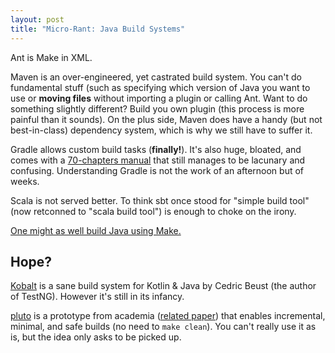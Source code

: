 ```yaml
---
layout: post
title: "Micro-Rant: Java Build Systems"
---
```


Ant is Make in XML.

Maven is an over-engineered, yet castrated build system. You can't do
fundamental stuff (such as specifying which version of Java you want to use or
**moving files** without importing a plugin or calling Ant. Want to do something
slightly different? Build you own plugin (this process is more painful than it
sounds). On the plus side, Maven does have a handy (but not best-in-class)
dependency system, which is why we still have to suffer it.

Gradle allows custom build tasks (**finally!**). It's also huge, bloated, and
comes with a [70-chapters manual][gradman] that still manages to be lacunary and
confusing. Understanding Gradle is not the work of an afternoon but of weeks.

[gradman]: https://docs.gradle.org/current/userguide/userguide.html

Scala is not served better. To think sbt once stood for "simple build
tool" (now retconned to "scala build tool") is enough to choke on the irony.

[One might as well build Java using Make.](/build-java-with-make)

## Hope?

[Kobalt][kobalt] is a sane build system for Kotlin & Java by Cedric Beust (the
author of TestNG). However it's still in its infancy.
  
[pluto][pluto] is a prototype from academia ([related paper][pluto-paper])
that enables incremental, minimal, and safe builds (no need to `make clean`).
You can't really use it as is, but the idea only asks to be picked up.

[kobalt]: http://beust.com/kobalt/
[pluto]: http://pluto-build.github.io/
[pluto-paper]: http://www.informatik.uni-marburg.de/~seba/publications/pluto-incremental-build.pdf
